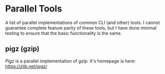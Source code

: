 Parallel Tools
==============

A list of parallel implementations of common CLI (and other) tools. I cannot guarantee complete feature parity of these tools, but I have done minimal testing to ensure that the basic functionality is the same.

pigz (gzip)
------------
*Pigz* is a parallel implementation of *gzip*. It's homepage is here: https://zlib.net/pigz/
